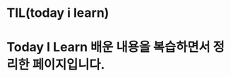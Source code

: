# TIL(today i learn)

# Today I Learn 배운 내용을 복습하면서 정리한 페이지입니다.
   
     
   
  
   
   
     
    
 
